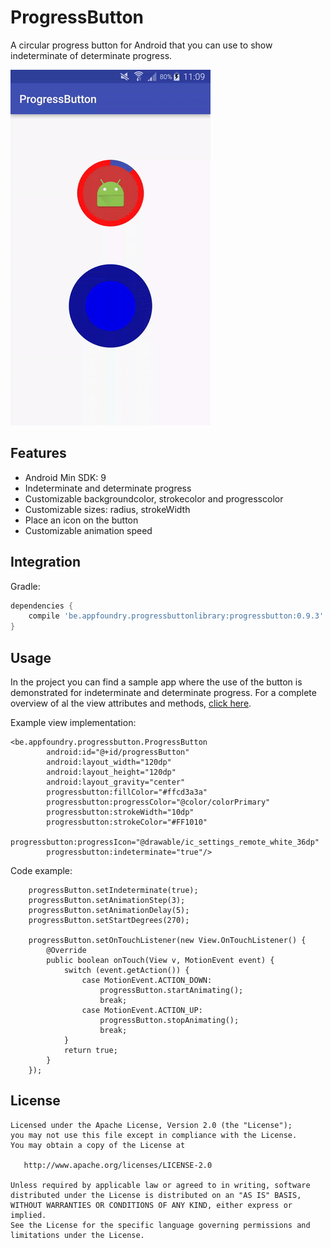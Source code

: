 # ProgressButton

A circular progress button for Android that you can use to show indeterminate of determinate progress.

![](screenshots/screenshot.gif)

## Features

* Android Min SDK: 9
* Indeterminate and determinate progress
* Customizable backgroundcolor, strokecolor and progresscolor
* Customizable sizes: radius, strokeWidth
* Place an icon on the button
* Customizable animation speed

## Integration

Gradle:
```groovy
dependencies {
    compile 'be.appfoundry.progressbuttonlibrary:progressbutton:0.9.3'
}
```

## Usage

In the project you can find a sample app where the use of the button is demonstrated for indeterminate and determinate progress.
For a complete overview of al the view attributes and methods, [click here](README2.md).

Example view implementation:
```
<be.appfoundry.progressbutton.ProgressButton
        android:id="@+id/progressButton"
        android:layout_width="120dp"
        android:layout_height="120dp"
        android:layout_gravity="center"
        progressbutton:fillColor="#ffcd3a3a"
        progressbutton:progressColor="@color/colorPrimary"
        progressbutton:strokeWidth="10dp"
        progressbutton:strokeColor="#FF1010"
        progressbutton:progressIcon="@drawable/ic_settings_remote_white_36dp"
        progressbutton:indeterminate="true"/>
```

Code example:
```
    progressButton.setIndeterminate(true);
    progressButton.setAnimationStep(3);
    progressButton.setAnimationDelay(5);
    progressButton.setStartDegrees(270);

    progressButton.setOnTouchListener(new View.OnTouchListener() {
        @Override
        public boolean onTouch(View v, MotionEvent event) {
            switch (event.getAction()) {
                case MotionEvent.ACTION_DOWN:
                    progressButton.startAnimating();
                    break;
                case MotionEvent.ACTION_UP:
                    progressButton.stopAnimating();
                    break;
            }
            return true;
        }
    });
```

      
## License

```
Licensed under the Apache License, Version 2.0 (the "License");
you may not use this file except in compliance with the License.
You may obtain a copy of the License at

   http://www.apache.org/licenses/LICENSE-2.0

Unless required by applicable law or agreed to in writing, software
distributed under the License is distributed on an "AS IS" BASIS,
WITHOUT WARRANTIES OR CONDITIONS OF ANY KIND, either express or implied.
See the License for the specific language governing permissions and
limitations under the License.
```
